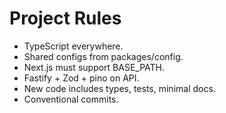 # Project Rules
- TypeScript everywhere.
- Shared configs from packages/config.
- Next.js must support BASE_PATH.
- Fastify + Zod + pino on API.
- New code includes types, tests, minimal docs.
- Conventional commits.
